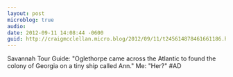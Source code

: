 ```yaml
---
layout: post
microblog: true
audio: 
date: 2012-09-11 14:08:44 -0600
guid: http://craigmcclellan.micro.blog/2012/09/11/t245614878461661186.html
---
```

Savannah Tour Guide: "Oglethorpe came across the Atlantic to found the colony of Georgia on a tiny ship called Ann."
Me: "Her?"
#AD
